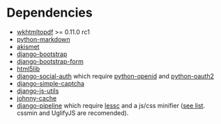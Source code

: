 Dependencies
============

* [wkhtmltopdf](http://code.google.com/p/wkhtmltopdf/) >= 0.11.0 rc1
* [python-markdown](http://pypi.python.org/pypi/Markdown)
* [akismet](http://kemayo.wordpress.com/2005/12/02/akismet-py/)
* [django-bootstrap](https://github.com/earle/django-bootstrap)
* [django-bootstrap-form](https://github.com/tzangms/django-bootstrap-form)
* [html5lib](http://code.google.com/p/html5lib/)
* [django-social-auth](https://github.com/omab/django-social-auth) which require [python-openid](http://pypi.python.org/pypi/python-openid/) and [python-oauth2](https://github.com/simplegeo/python-oauth2)
* [django-simple-captcha](https://github.com/mbi/django-simple-captcha)
* [django-js-utils](https://github.com/ljosa/django-js-utils)
* [johnny-cache](http://packages.python.org/johnny-cache/)
* [django-pipeline](https://github.com/cyberdelia/django-pipeline) which require [lessc](https://github.com/cloudhead/less.js) and a js/css minifier ([see list](http://django-pipeline.readthedocs.org/en/latest/compressors.html). cssmin and UglifyJS are recomended).
